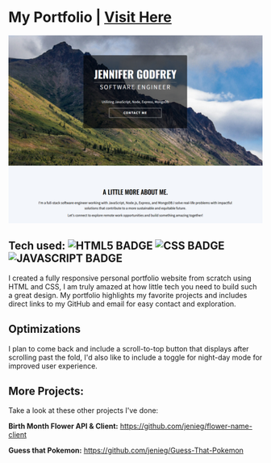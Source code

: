 # My Portfolio | [Visit Here](https://jenie.netlify.app/)

![Jenie | Software Engineer](/images/portfolio-2024.png)



## Tech used: ![HTML5 BADGE](https://img.shields.io/static/v1?label=|&message=HTML5&color=5a5a5a&style=flat&logo=html5) ![CSS BADGE](https://img.shields.io/static/v1?label=|&message=CSS3&color=5a5a5a&style=flat&logo=css3) ![JAVASCRIPT BADGE](https://img.shields.io/static/v1?label=|&message=JAVASCRIPT&color=5a5a5a&style=flat&logo=javascript)

I created a fully responsive personal portfolio website from scratch using HTML and CSS, I am truly amazed at how little tech you need to build such a great design. My portfolio highlights my favorite projects and includes direct links to my GitHub and email for easy contact and exploration.

## Optimizations

I plan to come back and include a scroll-to-top button that displays after scrolling past the fold, I'd also like to include a toggle for night-day mode for improved user experience.

## More Projects:

Take a look at these other projects I've done:

**Birth Month Flower API & Client:** https://github.com/jenieg/flower-name-client

**Guess that Pokemon:** https://github.com/jenieg/Guess-That-Pokemon

